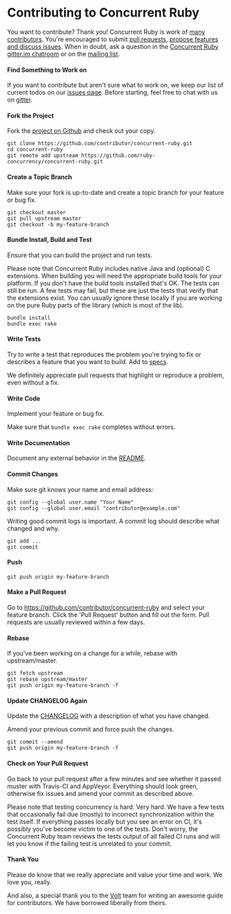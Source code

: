 # Contributing to Concurrent Ruby

You want to contribute? Thank you! Concurrent Ruby is work of [many contributors](https://github.com/ruby-concurrency/concurrent-ruby/graphs/contributors). You're encouraged to submit [pull requests](https://github.com/ruby-concurrency/concurrent-ruby/pulls), [propose features and discuss issues](https://github.com/ruby-concurrency/concurrent-ruby/issues). When in doubt, ask a question in the [Concurrent Ruby gitter.im chatroom](https://gitter.im/ruby-concurrency/concurrent-ruby) or on the [mailing list](https://groups.google.com/forum/#!forum/concurrent-ruby).

#### Find Something to Work on

If you want to contribute but aren't sure what to work on, we keep our list of current todos on our [issues page](https://github.com/ruby-concurrency/concurrent-ruby/issues). Before starting, feel free to chat with us on [gitter](https://gitter.im/ruby-concurrency/concurrent-ruby).

#### Fork the Project

Fork the [project on Github](https://github.com/ruby-concurrency/concurrent-ruby) and check out your copy.

```
git clone https://github.com/contributor/concurrent-ruby.git
cd concurrent-ruby
git remote add upstream https://github.com/ruby-concurrency/concurrent-ruby.git
```

#### Create a Topic Branch

Make sure your fork is up-to-date and create a topic branch for your feature or bug fix.

```
git checkout master
git pull upstream master
git checkout -b my-feature-branch
```

#### Bundle Install, Build and Test


Ensure that you can build the project and run tests.

Please note that Concurrent Ruby includes native Java and (optional) C extensions. When building you will need the appropriate build tools for your platform. If you don't have the build tools installed that's OK. The tests can still be run. A few tests may fail, but these are just the tests that verify that the extensions exist. You can usually ignore these locally if you are working on the pure Ruby parts of the library (which is most of the lib).

```
bundle install
bundle exec rake
```

#### Write Tests

Try to write a test that reproduces the problem you're trying to fix or describes a feature that you want to build. Add to [specs](https://github.com/ruby-concurrency/concurrent-ruby/tree/master/spec).

We definitely appreciate pull requests that highlight or reproduce a problem, even without a fix.

#### Write Code

Implement your feature or bug fix.

Make sure that `bundle exec rake` completes without errors.

#### Write Documentation

Document any external behavior in the [README](README.md).

#### Commit Changes

Make sure git knows your name and email address:

```
git config --global user.name "Your Name"
git config --global user.email "contributor@example.com"
```

Writing good commit logs is important. A commit log should describe what changed and why.

```
git add ...
git commit
```

#### Push

```
git push origin my-feature-branch
```

#### Make a Pull Request

Go to https://github.com/contributor/concurrent-ruby and select your feature branch. Click the 'Pull Request' button and fill out the form. Pull requests are usually reviewed within a few days.

#### Rebase

If you've been working on a change for a while, rebase with upstream/master.

```
git fetch upstream
git rebase upstream/master
git push origin my-feature-branch -f
```

#### Update CHANGELOG Again

Update the [CHANGELOG](CHANGELOG.md) with a description of what you have changed.

Amend your previous commit and force push the changes.

```
git commit --amend
git push origin my-feature-branch -f
```

#### Check on Your Pull Request

Go back to your pull request after a few minutes and see whether it passed muster with Travis-CI and AppVeyor. Everything should look green, otherwise fix issues and amend your commit as described above.

Please note that testing concurrency is hard. Very hard. We have a few tests that occasionally fail due (mostly) to incorrect synchronization within the test itself. If everything passes locally but you see an error on CI, it's possibly you've become victim to one of the tests. Don't worry, the Concurrent Ruby team reviews the tests output of all failed CI runs and will let you know if the failing test is unrelated to your commit.

#### Thank You

Please do know that we really appreciate and value your time and work. We love you, really.

And also, a special thank you to the [Volt](https://github.com/voltrb/volt) team for writing an awesome guide for contributors. We have borrowed liberally from theirs.

